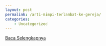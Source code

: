 ```yaml
---
layout: post
permalink: /arti-mimpi-terlambat-ke-gereja/
categories:
    - Uncategorized
---
```


[Baca Selengkapnya](/05)